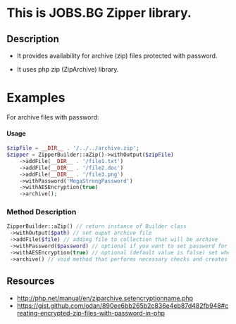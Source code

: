 # This is JOBS.BG Zipper library.

## Description
* It provides availability for archive (zip) files protected with password.

* It uses php zip (ZipArchive) library.

# Examples
For archivе files with password:
#### Usage
```php
$zipFile = __DIR__ . '/../../archive.zip';
$zipper = ZipperBuilder::aZip()->withOutput($zipFile)
    ->addFile(__DIR__ . '/file1.txt')
    ->addFile(__DIR__ . '/file2.doc')
    ->addFile(__DIR__ . '/file3.png')
    ->withPassword('MegaStrongPassword')
    ->withAESEncryption(true)
    ->archive();
```

### Method Description
```php
ZipperBuilder::aZip() // return instance of Builder class
 ->withOutput($path) // set ouput archive file
 ->addFile($file) // adding file to collection that will be archive
 ->withPassword($password) // optional if you want to set password for archive
 ->withAESEncryption(true) // optional (default value is false) set whether you want AES-256 encryption (supported by php 7.2 and upper)
 ->archive() // void method that performs necessary checks and creates zip archive
```

## Resources
* http://php.net/manual/en/ziparchive.setencryptionname.php
* https://gist.github.com/odan/890ee6bb265b2c836e4eb87d482fb948#creating-encrypted-zip-files-with-password-in-php